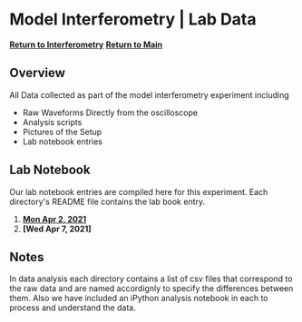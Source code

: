 # Model Interferometry | Lab Data
**[Return to Interferometry](https://github.com/PanosEconomou/advanced-lab/tree/main/3.Interferometry)**
**[Return to Main](https://github.com/PanosEconomou/advanced-lab)**

## Overview
All Data collected as part of the model interferometry experiment including
- Raw Waveforms Directly from the oscilloscope
- Analysis scripts
- Pictures of the Setup
- Lab notebook entries

## Lab Notebook
Our lab notebook entries are compiled here for this experiment.
Each directory's README file contains the lab book entry.
1. **[Mon Apr 2, 2021](https://github.com/PanosEconomou/advanced-lab/tree/main/3.Interferometry/1.Lab-Data/1.INTERFEROMETRY__Apr-02-2021__11-27-16)**
2. **[Wed Apr 7, 2021]**

## Notes
In data analysis each directory contains a list of csv files that correspond to the raw data and are named accordignly to specify the differences between them. Also we have included an iPython analysis notebook in each to process and understand the data.
